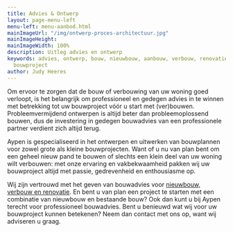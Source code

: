 ```yaml
---
title: Advies & Ontwerp
layout: page-menu-left
menu-left: menu-aanbod.html
mainImageUrl: "/img/ontwerp-proces-architectuur.jpg"
mainImageHeight: 
mainImageWidth: 100%
description: Uitleg advies en ontwerp
keywords: advies, ontwerp, bouw, nieuwbouw, aanbouw, verbouw, renovatie, bouwadvies,
  bouwproject
author: Judy Heeres
---
```


Om ervoor te zorgen dat de bouw of verbouwing van uw woning goed verloopt, is het belangrijk om professioneel en gedegen advies in te winnen met betrekking tot uw bouwproject vóór u start met (ver)bouwen. Probleemvermijdend ontwerpen is altijd beter dan probleemoplossend bouwen, dus de investering in gedegen bouwadvies van een professionele partner verdient zich altijd terug.

Aypen is gespecialiseerd in het ontwerpen en uitwerken van bouwplannen voor zowel grote als kleine bouwprojecten. Want of u nu van plan bent om een geheel nieuw pand te bouwen of slechts een klein deel van uw woning wilt verbouwen: met onze ervaring en vakbekwaamheid pakken wij uw bouwproject altijd met passie, gedrevenheid en enthousiasme op.

Wij zijn vertrouwd met het geven van bouwadvies voor <a href="/aanbouw_verbouw">nieuwbouw, verbouw en renovatie</a>. En bent u van plan een project te starten met een combinatie van nieuwbouw en bestaande bouw? Ook dan kunt u bij Aypen terecht voor professioneel bouwadvies. Bent u benieuwd wat wij voor uw bouwproject kunnen betekenen? Neem dan contact met ons op, want wij adviseren u graag.
